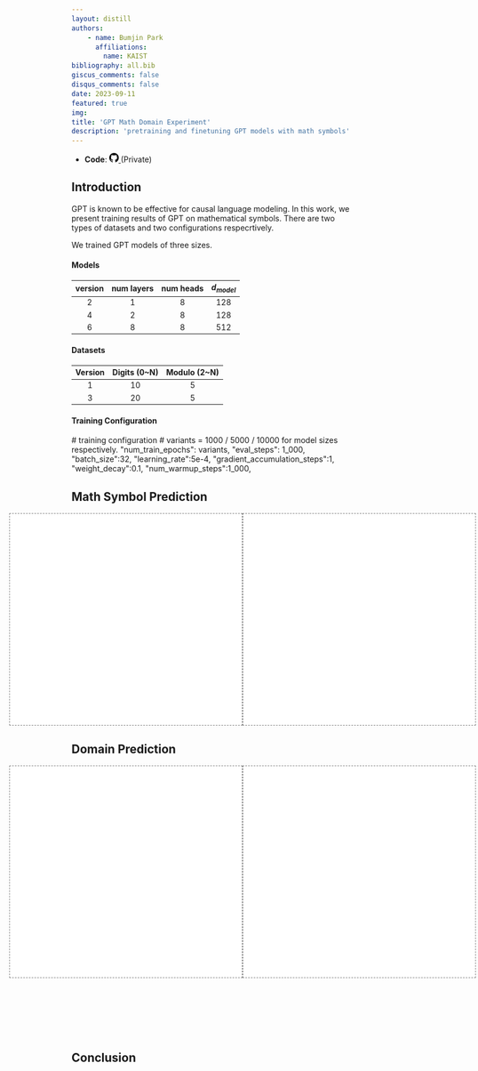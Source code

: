 ```yaml
---
layout: distill
authors: 
    - name: Bumjin Park
      affiliations:
        name: KAIST
bibliography: all.bib
giscus_comments: false
disqus_comments: false
date: 2023-09-11
featured: true
img: 
title: 'GPT Math Domain Experiment'
description: 'pretraining and finetuning GPT models with math symbols'
---
```


* **Code**: <a href="https://github.com/fxnnxc/bumjin_research/tree/main/bumjin_research/labs/gpt_math_domains">  <img src="/assets/github.png" style="width:1.2em;" > </a> (Private) 


## Introduction 


GPT is known to be effective for causal language modeling. 
In this work, we present training results of GPT on mathematical symbols. 
There are two types of datasets and two configurations respecrtively. 

We trained GPT models of three sizes. 




#### Models 

version | **num layers** | **num heads** | $d_{model}$ | 
|:-:|:-:|:-:|:-:|
2 | 1     |      8    |      128  |
4 | 2     |      8    |      128  |
6 | 8     |      8    |      512  |


#### Datasets 

Version |  **Digits** (0~N) | **Modulo** (2~N)
|:-:|:-:|:-:|
1 |10 | 5 
3 |20 | 5 


#### Training Configuration

<d-code block language='python'>
# training configuration
# variants = 1000 / 5000 / 10000 for model sizes respectively. 
"num_train_epochs": variants,
"eval_steps": 1_000,
"batch_size":32,
"learning_rate":5e-4,
"gradient_accumulation_steps":1,
"weight_decay":0.1,
"num_warmup_steps":1_000,
</d-code>



## Math Symbol Prediction



<div style="display:flex;justify-content:center; width:60em;margin-left:-8em;">
<iframe src="{{ '/assets/plotly/gpt_math_domain/pretrain_1_eval_math_acc.html'  relative_url }}" frameborder='0' scrolling='no' height="380px" width="100%"   style="border:1px dashed grey; padding-bottom:0px"></iframe>
<iframe src="{{ '/assets/plotly/gpt_math_domain/pretrain_3_eval_math_acc.html'  relative_url }}" frameborder='0' scrolling='no'  height="380px" width="100%" style="border:1px dashed grey; padding-bottom:0px"></iframe>
</div>


## Domain Prediction 



<div style="display:flex;justify-content:center; width:60em;margin-left:-8em;">
<iframe src="{{ '/assets/plotly/gpt_math_domain/finetune_1_pretrain_1_eval_domain_acc.html'  relative_url }}" frameborder='0' scrolling='no' height="380px" width="100%"   style="border:1px dashed grey; padding-bottom:0px"></iframe>
<iframe src="{{ '/assets/plotly/gpt_math_domain/finetune_1_pretrain_3_eval_domain_acc.html'  relative_url }}" frameborder='0' scrolling='no'  height="380px" width="100%" style="border:1px dashed grey; padding-bottom:0px"></iframe>
</div>

<br>
<br>
<br>
<br>
<br>
<br>


## Conclusion